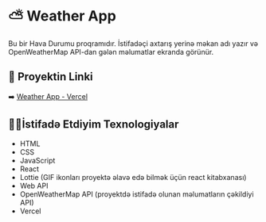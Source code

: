 # ⛅ Weather App

Bu bir Hava Durumu proqramıdır. İstifadəçi axtarış yerinə məkan adı yazır və OpenWeatherMap API-dan gələn məlumatlar ekranda görünür.

## 🚀 Proyektin Linki

➡️ [Weather App - Vercel](https://weather-app-tau-vert-30.vercel.app/)

## 👨‍💻İstifadə Etdiyim Texnologiyalar

- HTML
- CSS
- JavaScript
- React
- Lottie (GIF ikonları proyektə əlavə edə bilmək üçün react kitabxanası)
- Web API
- OpenWeatherMap API (proyektdə istifadə olunan məlumatların çəkildiyi API)
- Vercel
